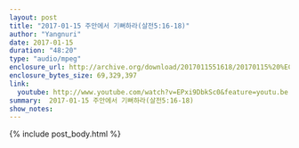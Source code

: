 ```yaml
---
layout: post
title: "2017-01-15 주안에서 기뻐하라(살전5:16-18)"
author: "Yangnuri"
date: 2017-01-15
duration: "48:20"
type: "audio/mpeg"
enclosure_url: http://archive.org/download/2017011551618/20170115%20%EC%A3%BC%EC%95%88%EC%97%90%EC%84%9C%20%EA%B8%B0%EB%BB%90%ED%95%98%EB%9D%BC(%EC%82%B4%EC%A0%845;16-18).mp3
enclosure_bytes_size: 69,329,397       
link:
  youtube: http://www.youtube.com/watch?v=EPxi9DbkSc0&feature=youtu.be
summary:  2017-01-15 주안에서 기뻐하라(살전5:16-18)
show_notes:
---
```


{% include post_body.html %}
